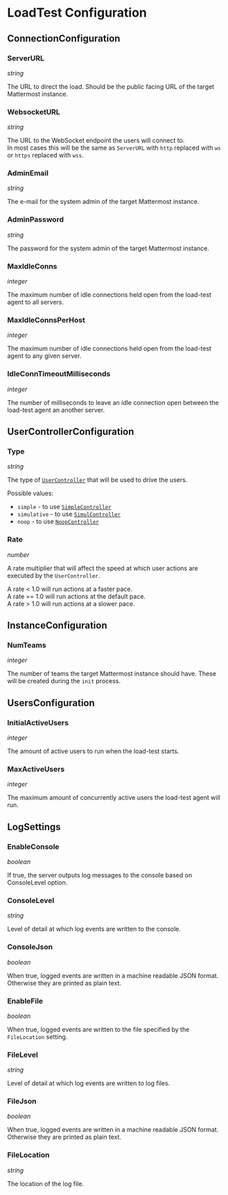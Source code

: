 # LoadTest Configuration

## ConnectionConfiguration

### ServerURL

*string*

The URL to direct the load. Should be the public facing URL of the target Mattermost instance.

### WebsocketURL

*string*

The URL to the WebSocket endpoint the users will connect to.  
In most cases this will be the same as `ServerURL` with `http` replaced with `ws` or `https` replaced with `wss`.

### AdminEmail

*string*

The e-mail for the system admin of the target Mattermost instance.

### AdminPassword

*string*

The password for the system admin of the target Mattermost instance.

### MaxIdleConns

*integer*

The maximum number of idle connections held open from the load-test agent to all servers.

### MaxIdleConnsPerHost

*integer*

The maximum number of idle connections held open from the load-test agent to any given server.

### IdleConnTimeoutMilliseconds

*integer*

The number of milliseconds to leave an idle connection open between the load-test agent an another server.

## UserControllerConfiguration

### Type

*string*

The type of [`UserController`](controllers.md) that will be used to drive the users.

Possible values:
- `simple` - to use [`SimpleController`](controllers.md#simplecontroller)
- `simulative`  - to use [`SimulController`](controllers.md#simulcontroller)
- `noop` - to use [`NoopController`](controllers.md#noopcontroller)

### Rate

*number*

A rate multiplier that will affect the speed at which user actions are executed by the `UserController`.

A rate < 1.0 will run actions at a faster pace.  
A rate == 1.0 will run actions at the default pace.  
A rate > 1.0 will run actions at a slower pace.  

## InstanceConfiguration

### NumTeams

*integer*

The number of teams the target Mattermost instance should have.
These will be created during the `init` process.

## UsersConfiguration

### InitialActiveUsers

*integer*

The amount of active users to run when the load-test starts.

### MaxActiveUsers

*integer*

The maximum amount of concurrently active users the load-test agent will run.

## LogSettings

### EnableConsole

*boolean*

If true, the server outputs log messages to the console based on ConsoleLevel option.

### ConsoleLevel

*string*

Level of detail at which log events are written to the console.

### ConsoleJson

*boolean*

When true, logged events are written in a machine readable JSON format. Otherwise they are printed as plain text.

### EnableFile

*boolean*

When true, logged events are written to the file specified by the `FileLocation` setting.

### FileLevel

*string*

Level of detail at which log events are written to log files.

### FileJson

*boolean*

When true, logged events are written in a machine readable JSON format. Otherwise they are printed as plain text.

### FileLocation

*string*

The location of the log file.
